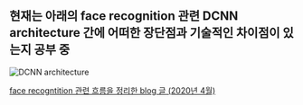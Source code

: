 ## 현재는 아래의 face recognition 관련 DCNN architecture 간에 어떠한 장단점과 기술적인 차이점이 있는지 공부 중


![DCNN architecture](https://user-images.githubusercontent.com/87637394/126891882-05cddf2e-9d18-4da0-b475-318bc25406ed.JPG)

[face recogntition 관련 흐름을 정리한 blog 글 (2020년 4월)](https://bhashkarkunal.medium.com/face-recognition-real-time-webcam-face-recognition-system-using-deep-learning-algorithm-and-98cf8254def7)

## 
